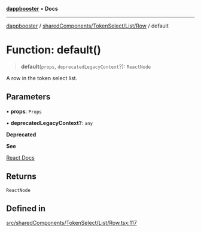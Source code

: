 [**dappbooster**](../../../../../README.md) • **Docs**

***

[dappbooster](../../../../../modules.md) / [sharedComponents/TokenSelect/List/Row](../README.md) / default

# Function: default()

> **default**(`props`, `deprecatedLegacyContext`?): `ReactNode`

A row in the token select list.

## Parameters

• **props**: `Props`

• **deprecatedLegacyContext?**: `any`

**Deprecated**

**See**

[React Docs](https://legacy.reactjs.org/docs/legacy-context.html#referencing-context-in-lifecycle-methods)

## Returns

`ReactNode`

## Defined in

[src/sharedComponents/TokenSelect/List/Row.tsx:117](https://github.com/bootnodedev/dAppBooster/blob/f016c1ebca45f77d0633b6815de7286e523f8f20/src/sharedComponents/TokenSelect/List/Row.tsx#L117)
